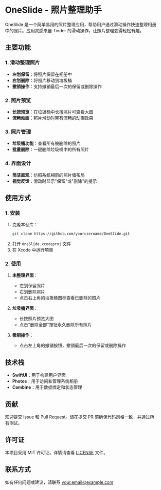 # OneSlide - 照片整理助手

OneSlide 是一个简单易用的照片整理应用，帮助用户通过滑动操作快速整理相册中的照片。应用灵感来自 Tinder 的滑动操作，让照片整理变得轻松有趣。

## 主要功能

### 1. 滑动整理照片
- **左划保留**：将照片保留在相册中
- **右划删除**：将照片移动到垃圾桶
- **撤销操作**：支持撤销最后一次的保留或删除操作

### 2. 照片预览
- **长按预览**：在垃圾桶中长按照片可查看大图
- **流畅动画**：照片滑动时带有流畅的动画效果

### 3. 照片管理
- **垃圾桶功能**：查看所有被删除的照片
- **批量删除**：一键删除垃圾桶中的所有照片

### 4. 界面设计
- **简洁直观**：仿照系统相册的照片墙布局
- **视觉反馈**：滑动时显示"保留"或"删除"的提示

## 使用方式

### 1. 安装
1. 克隆本仓库：
   ```bash
   git clone https://github.com/yourusername/OneSlide.git
   ```
2. 打开 `OneSlide.xcodeproj` 文件
3. 在 Xcode 中运行项目

### 2. 使用
1. **未整理界面**：
   - 左划保留照片
   - 右划删除照片
   - 点击右上角的垃圾桶图标查看已删除的照片

2. **垃圾桶界面**：
   - 长按照片预览大图
   - 点击"删除全部"按钮永久删除所有照片

3. **撤销操作**：
   - 点击左上角的撤销按钮，撤销最后一次的保留或删除操作

## 技术栈
- **SwiftUI**：用于构建用户界面
- **Photos**：用于访问和管理系统相册
- **Combine**：用于数据绑定和状态管理

## 贡献
欢迎提交 Issue 和 Pull Request。请在提交 PR 前确保代码风格一致，并通过所有测试。

## 许可证
本项目采用 MIT 许可证。详情请查看 [LICENSE](LICENSE) 文件。

## 联系方式
如有任何问题或建议，请联系 [your.email@example.com](mailto:your.email@example.com)
